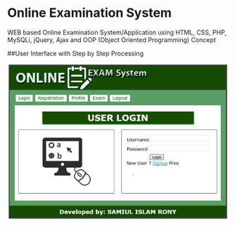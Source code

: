 # Online Examination System
WEB based Online Examination System/Application using HTML, CSS, PHP, MySQLi, jQuery, Ajax and OOP (Object Oriented Programming) Concept

##User Interface with Step by Step Processing

![alt text](screenshots/online-exam.png "Application Interface Sample")


